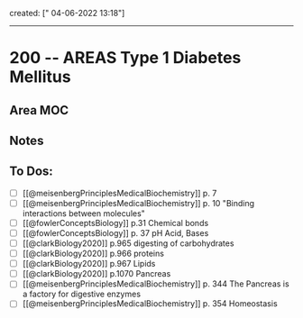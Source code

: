 
created: [" 04-06-2022 13:18"]

---

# 200 -- AREAS Type 1 Diabetes Mellitus

## Area MOC


## Notes


## To Dos:
- [ ] [[@meisenbergPrinciplesMedicalBiochemistry]] p. 7
- [ ] [[@meisenbergPrinciplesMedicalBiochemistry]] p. 10 "Binding interactions between molecules"
- [ ] [[@fowlerConceptsBiology]] p.31 Chemical bonds
- [ ] [[@fowlerConceptsBiology]] p. 37 pH Acid, Bases
- [ ] [[@clarkBiology2020]] p.965 digesting of carbohydrates
- [ ] [[@clarkBiology2020]] p.966 proteins
- [ ]  [[@clarkBiology2020]] p.967 Lipids
- [ ]  [[@clarkBiology2020]] p.1070 Pancreas
- [ ] [[@meisenbergPrinciplesMedicalBiochemistry]] p. 344 The Pancreas is a factory for digestive enzymes
- [ ] [[@meisenbergPrinciplesMedicalBiochemistry]] p. 354 Homeostasis